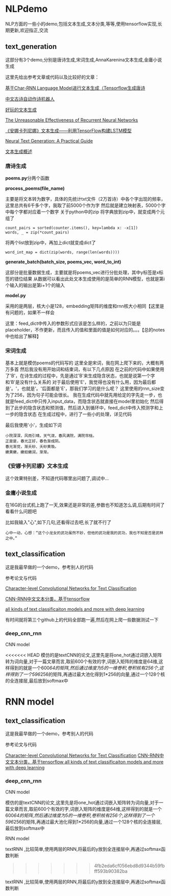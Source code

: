 # NLPdemo

NLP方面的一些小的demo,包括文本生成,文本分类,等等,使用tensorflow实现,长期更新,欢迎指正,交流

## text_generation

这部分有3个demo,分别是唐诗生成,宋词生成,AnnaKarenina文本生成,金庸小说生成

这里先给出参考文章或代码以及比较好的文章：

[基于Char-RNN Language Model进行文本生成（Tensorflow生成唐诗](https://blog.csdn.net/Irving_zhang/article/details/76664998)

[中文古诗自动作诗机器人](https://github.com/jinfagang/tensorflow_poems)

[好玩的文本生成](https://www.msra.cn/zh-cn/news/features/ruihua-song-20161226)

[The Unreasonable Effectiveness of Recurrent Neural Networks](http://karpathy.github.io/2015/05/21/rnn-effectiveness/)

[《安娜卡列尼娜》文本生成——利用TensorFlow构建LSTM模型](https://zhuanlan.zhihu.com/p/27087310)

[Neural Text Generation: A Practical Guide](https://www-cs.stanford.edu/%7Ezxie/textgen.pdf)

[文本生成概述](https://www.jiqizhixin.com/articles/2017-05-22)

### 唐诗生成

**poems.py**分两个函数

**process_poems(file_name)**

主要是将文本转为数字，具体的先统计txt文件（2万首诗）中各个字出现的频率，这里总共有6千多个字，我取了前5000个作为字 然后就是建立映射表，5000个字中每个字都对应着一个数字 关于python中的zip 将字典放到zip中，就变成两个元组了

```
count_pairs = sorted(counter.items(), key=lambda x: -x[1])
words, _ = zip(*count_pairs)
```

将两个list放到zip中，再加上dict就变成dict了

```
word_int_map = dict(zip(words, range(len(words))))
```

**generate_batch(batch_size, poems_vec, word_to_int)**

这部分是批量数据生成，主要就是将poems_vec进行分批处理，其中y标签是x标签的错位结果 从数据可以看出此处文本生成使用的是简单的RNN模型，也就是第i个输入的输出是第i+1个的输入

**model.py**

采用的是两层，核大小是128，embedding矩阵的维度和rnn核大小相同【这里是有问题的，如果不一样会

这里：feed_dict中传入的参数形式应该是怎么样的，之前以为只能是placeholder，不作更新，而且传入的值和里面的值是如何对应的。。。【总的notes中也给出了解释】

### 宋词生成

基本上就是模仿poems的代码写的 这里全是宋词，我在网上爬下来的，大概有两万多首 然后我没有用开始词和结束词，有以下几点原因 在之前的代码中如果使用了'B'，在诗生成的过程中，先是通过'B'来生成隐含状态，也就是说第一个字和‘B'是没有什么关系的 对于最后使用'E'，我觉得也没有什么用，因为最后都是'。'，也就是'。'后面都是'E'，那我们学习的是什么呢？ 这里使用的rnn_size变为了256，因为句子可能会很长。 我在生成代码中就先用给定的字先走一步，也就是feed_dict中只传入input_data，而隐含状态就直接在model里初始化 然后得到了此步的隐含状态和预测值，然后进入到循环中，feed_dict中传入预测字和上一步的隐含状态 在生成过程中，进行了一些小的处理，详见代码

最后我使用'小'，生成如下词

```
小院深深，风雨引晴，天气潋，春风满院，满院帘栊。
正是是，春光正好，春色渐成阴。
春光渐觉，渐夭砂、夭砂黄吸。 
嫩黄嫩，嫩蛟嫩润，渐渐。
```

### 《安娜卡列尼娜》文本生成

这个效果特别差，不知道代码哪里出问题了,调试中...

### 金庸小说生成

在16G的台式机上跑了一天,效果还是非常的差,参数也不知道怎么调,后期有时间了看看什么问题吧

比如我输入"心",如下几句,还看得过去吧,长了就不行了

```
心中一动，心想：“这个小龙女的武功虽然不妙，但他的武功是我的武功，我也不知是否是武林之中。”
```

## text_classification

这是我最早做的一个demo，参考别人的代码

参考论文与代码

[Character-level Convolutional Networks for Text Classification](https://arxiv.org/abs/1509.01626)

[CNN-RNN中文文本分类，基于tensorflow ](https://github.com/gaussic/text-classification-cnn-rnn)

[all kinds of text classificaiton models and more with deep learning ](https://github.com/brightmart/text_classification)



有时间就将第三个github上的代码全部跑一遍,然后在网上爬一些数据测试一下

### deep_cnn_rnn

CNN model

<<<<<<< HEAD
模仿的是textCNN的论文,这里先是将one_hot通过词嵌入矩阵转为词向量,对于一篇文章而言,取前600个有效的字,词嵌入矩阵的维度是64维,这样得到的就是一个600*64的矩阵,然后通过维度为5的一维卷积,卷积核有256个,这样得到了一个596*256的矩阵,再通过最大池化得到1*256的向量,通过一个128个核的全连接层,最后放到softmax中

RNN model
=======
## text_classification

这是我最早做的一个demo，参考别人的代码

参考论文与代码

[Character-level Convolutional Networks for Text Classification](https://arxiv.org/abs/1509.01626)
[CNN-RNN中文文本分类，基于tensorflow ](https://github.com/gaussic/text-classification-cnn-rnn)
[all kinds of text classificaiton models and more with deep learning ](https://github.com/brightmart/text_classification)

### deep_cnn_rnn
CNN model

模仿的是textCNN的论文,这里先是将one_hot通过词嵌入矩阵转为词向量,对于一篇文章而言,取前600个有效的字,词嵌入矩阵的维度是64维,这样得到的就是一个600*64的矩阵,然后通过维度为5的一维卷积,卷积核有256个,这样得到了一个596*256的矩阵,再通过最大池化得到1*256的向量,通过一个128个核的全连接层,最后放到softmax中

RNN model

textRNN ,比较简单,使用两层的RNN,将最后的y放到全连接层中,再通过softmax函数判断

>>>>>>> 4fb2eda6cf056ebd8d9344b59fbff593b90382ba

textRNN ,比较简单,使用两层的RNN,将最后的y放到全连接层中,再通过softmax函数判断
